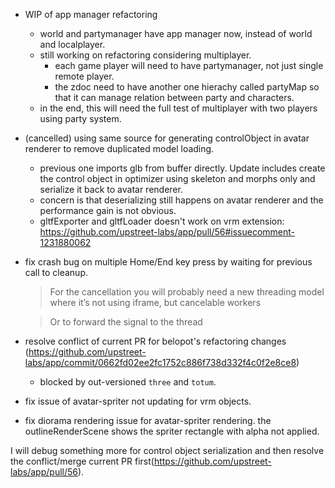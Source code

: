 - WIP of app manager refactoring
  - world and partymanager have app manager now, instead of world and localplayer.
  - still working on refactoring considering multiplayer.
    - each game player will need to have partymanager, not just single remote player.
    - the zdoc need to have another one hierachy called partyMap so that it can manage relation between party and characters.
  - in the end, this will need the full test of multiplayer with two players using party system.

- (cancelled) using same source for generating controlObject in avatar renderer to remove duplicated model loading.
  - previous one imports glb from buffer directly. Update includes create the control object in optimizer using skeleton and morphs only and serialize it back to avatar renderer.
  - concern is that deserializing still happens on avatar renderer and the performance gain is not obvious.
  - gltfExporter and gltfLoader doesn't work on vrm extension: https://github.com/upstreet-labs/app/pull/56#issuecomment-1231880062

- fix crash bug on multiple Home/End key press by waiting for previous call to cleanup.
  > For the cancellation you will probably need a new threading model where it’s not using iframe, but cancelable workers

  > Or to forward the signal to the thread

- resolve conflict of current PR for belopot's refactoring changes (https://github.com/upstreet-labs/app/commit/0662fd02ee2fc1752c886f738d332f4c0f2e8ce8)
  - blocked by out-versioned `three` and `totum`.

- fix issue of avatar-spriter not updating for vrm objects.

- fix diorama rendering issue for avatar-spriter rendering. the outlineRenderScene shows the spriter rectangle with alpha not applied.

I will debug something more for control object serialization and then resolve the conflict/merge current PR first(https://github.com/upstreet-labs/app/pull/56).

